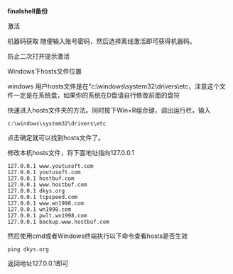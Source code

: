 **finalshell备份**

激活

机器码获取
随便输入账号密码，然后选择离线激活即可获得机器码。

防止二次打开提示激活

Windows下hosts文件位置

windows 用户hosts文件是在“c:\windows\system32\drivers\etc，注意这个文件一定是在系统盘，如果你的系统在D盘请自行修改前面的盘符

快速进入hosts文件夹的方法。同时按下Win+R组合键，调出运行栏，输入 

```
c:\windows\system32\drivers\etc
```

 点击确定就可以找到hosts文件了。

修改本机hosts文件，将下面地址指向127.0.0.1

```
127.0.0.1 www.youtusoft.com
127.0.0.1 youtusoft.com
127.0.0.1 hostbuf.com
127.0.0.1 www.hostbuf.com
127.0.0.1 dkys.org
127.0.0.1 tcpspeed.com
127.0.0.1 www.wn1998.com
127.0.0.1 wn1998.com
127.0.0.1 pwlt.wn1998.com
127.0.0.1 backup.www.hostbuf.com
```

然后使用cmd或者Windows终端执行以下命令查看hosts是否生效

```
ping dkys.org
```

返回地址127.0.0.1即可
